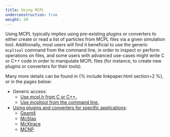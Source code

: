 ```yaml
---
title: Using MCPL
underconstruction: true
weight: 30
---
```


Using MCPL typically implies using pre-existing plugins or converters to either create or read a list of particles from MCPL files via a given simulation tool. Additionally, most users will find it beneficial to use the generic `mcpltool` command from the command line, in order to inspect or perform operations on files, and some users with advanced use-cases might write C or C++ code in order to manipulate MCPL files (for instance, to create new plugins or converters for their tools).

Many more details can be found in {% include linkpaper.html section=2 %}, or in the pages below:

* Generic access:
  * [Use mcpl.h from C or C++.](LOCAL:usage_c)
  * [Use mcpltool from the command line.](LOCAL:usage_cmdline)
* [Using plugins and converters for specific applications](LOCAL:hooks):
  * [Geant4](LOCAL:hooks_geant4)
  * [McStas](LOCAL:hooks_mcstas)
  * [McXtrace](LOCAL:hooks_mcxtrace)
  * [MCNP](LOCAL:hooks_mcnp)
